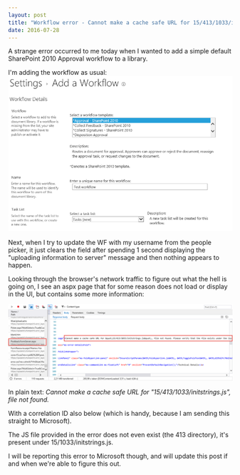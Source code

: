 ```yaml
---
layout: post
title: "Workflow error - Cannot make a cache safe URL for 15/413/1033/initstrings.js file not found."
date: 2016-07-28
---
```

A strange error occurred to me today when I wanted to add a simple default SharePoint 2010 Approval workflow to a library.

I'm adding the workflow as usual:
<img src="/images/wf-error/2016-07-28_14-56-25.png" class="img-responsive" alt="adding wf">

Next, when I try to update the WF with my username from the people picker, it just clears the field after spending 1 second displaying the "uploading information to server" message and then nothing appears to happen.

Looking through the browser's network traffic to figure out what the hell is going on, I see an aspx page that for some reason does not load or display in the UI, but contains some more information:

<img src="/images/wf-error/2016-07-28_15-03-20.png" class="img-responsive" alt="error">

In plain text:
*Cannot make a cache safe URL for "15/413/1033/initstrings.js", file not found.*

With a correlation ID also below (which is handy, because I am sending this straight to Microsoft).

The JS file provided in the error does not even exist (the 413 directory), it's present under 15/1033/initstrings.js.

I will be reporting this error to Microsoft though, and will update this post if and when we're able to figure this out.